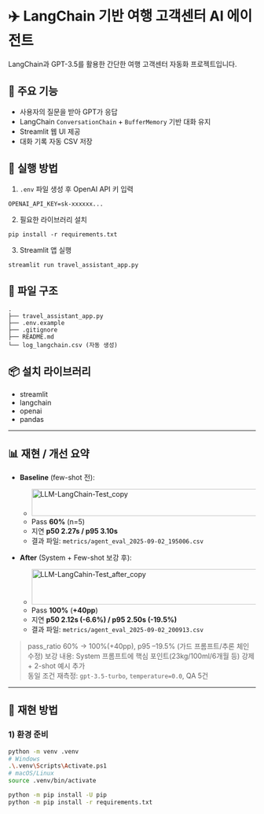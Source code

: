 # ✈️ LangChain 기반 여행 고객센터 AI 에이전트

LangChain과 GPT-3.5를 활용한 간단한 여행 고객센터 자동화 프로젝트입니다.

## 📌 주요 기능

- 사용자의 질문을 받아 GPT가 응답
- LangChain `ConversationChain` + `BufferMemory` 기반 대화 유지
- Streamlit 웹 UI 제공
- 대화 기록 자동 CSV 저장

## 🚀 실행 방법

1. `.env` 파일 생성 후 OpenAI API 키 입력

```
OPENAI_API_KEY=sk-xxxxxx...
```

2. 필요한 라이브러리 설치

```
pip install -r requirements.txt
```

3. Streamlit 앱 실행

```
streamlit run travel_assistant_app.py
```

## 📁 파일 구조

```
.
├── travel_assistant_app.py
├── .env.example
├── .gitignore
├── README.md
└── log_langchain.csv (자동 생성)
```

## 📦 설치 라이브러리

- streamlit
- langchain
- openai
- pandas


---

## 📊 재현 / 개선 요약

- **Baseline** (few-shot 전):
  - <img width="507" height="55" alt="LLM-LangChain-Test_copy" src="https://github.com/user-attachments/assets/d9f0ce1c-2ce9-4294-a139-06a094b5fb9c" />
  - Pass **60%** (n=5)
  - 지연 **p50 2.27s / p95 3.10s**
  - 결과 파일: `metrics/agent_eval_2025-09-02_195006.csv`

- **After** (System + Few-shot 보강 후):
  - <img width="480" height="72" alt="LLM-LangCahin-Test_after_copy" src="https://github.com/user-attachments/assets/47ceca3e-3a40-45e8-8eba-520574212e74" />
  - Pass **100%** (**+40pp**)
  - 지연 **p50 2.12s (-6.6%) / p95 2.50s (-19.5%)**
  - 결과 파일: `metrics/agent_eval_2025-09-02_200913.csv`

> pass_ratio 60% → 100%(+40pp), p95 –19.5% (가드 프롬프트/추론 체인 수정)
> 보강 내용: System 프롬프트에 핵심 포인트(23kg/100ml/6개월 등) 강제 + 2-shot 예시 추가  
> 동일 조건 재측정: `gpt-3.5-turbo`, `temperature=0.0`, QA 5건

---

## 🔁 재현 방법

### 1) 환경 준비
```bash
python -m venv .venv
# Windows
.\.venv\Scripts\Activate.ps1
# macOS/Linux
source .venv/bin/activate

python -m pip install -U pip
python -m pip install -r requirements.txt
